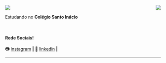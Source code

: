 <img align='right' src="https://github-readme-stats.vercel.app/api?username=matheuscrook&show_icons=true&title_color=783c00&text_color=af552e&icon_color=783c00&bg_color=f8efd4&cache_seconds=2300">

<img src="https://img.shields.io/static/v1?label=Overview&message=Matheus Crook&color=f8efd4&style=for-the-badge&logo=GitHub">

<p>

Estudando no **Colégio Santo Inácio**<br/>

[instagram]: https://www.instagram.com/matheuscrook/
[linkedin]: https://www.linkedin.com/in/matheus-crook-b45b91233/
<br>

#### Rede Sociais!

📷 [instagram][instagram] **|** 
👔 [linkedin][linkedin] **|**



</p>
<hr>
